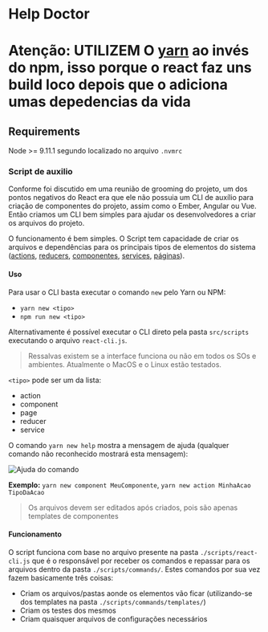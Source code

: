 # Help Doctor

# Atenção: UTILIZEM O [yarn](https://yarnpkg.com/lang/en/docs/install/#debian-stable) ao invés do npm, isso porque o react faz uns build loco depois que o adiciona umas depedencias da vida

## Requirements
Node >= 9.11.1 segundo localizado no arquivo `.nvmrc`

### Script de auxilio

Conforme foi discutido em uma reunião de grooming do projeto, um dos pontos negativos do React era que ele não possuia um CLI de auxílio para criação de componentes do projeto, assim como o Ember, Angular ou Vue. Então criamos um CLI bem simples para ajudar os desenvolvedores a criar os arquivos do projeto.

O funcionamento é bem simples. O Script tem capacidade de criar os arquivos e dependências para os principais tipos de elementos do sistema ([actions](#actions), [reducers](#reducers), [componentes](#componentes), [services](#services), [páginas](#páginas)).

#### Uso

Para usar o CLI basta executar o comando `new` pelo Yarn ou NPM:

- `yarn new <tipo>`
- `npm run new <tipo>`

Alternativamente é possível executar o CLI direto pela pasta `src/scripts` executando o arquivo `react-cli.js`.

> Ressalvas existem se a interface funciona ou não em todos os SOs e ambientes. Atualmente o MacOS e o Linux estão testados.

`<tipo>` pode ser um da lista:

- action
- component
- page
- reducer
- service

O comando `yarn new help` mostra a mensagem de ajuda (qualquer comando não reconhecido mostrará esta mensagem):

![Ajuda do comando](./docs/react-cli.help.png)

__Exemplo:__ `yarn new component MeuComponente`, `yarn new action MinhaAcao TipoDaAcao`

> Os arquivos devem ser editados após criados, pois são apenas templates de componentes

#### Funcionamento

O script funciona com base no arquivo presente na pasta `./scripts/react-cli.js` que é o responsável por receber os comandos e repassar para os arquivos dentro da pasta `./scripts/commands/`. Estes comandos por sua vez fazem basicamente três coisas:

- Criam os arquivos/pastas aonde os elementos vão ficar (utilizando-se dos templates na pasta `./scripts/commands/templates/`)
- Criam os testes dos mesmos
- Criam quaisquer arquivos de configurações necessários
